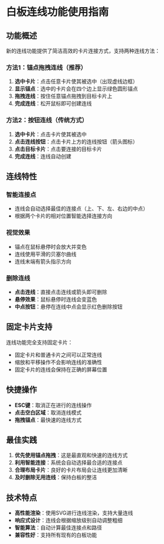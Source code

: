 # 白板连线功能使用指南

## 功能概述

新的连线功能提供了简洁高效的卡片连接方式，支持两种连线方法：

### 方法1：锚点拖拽连线（推荐）

1. **选中卡片**：点击任意卡片使其被选中（出现虚线边框）
2. **显示锚点**：选中的卡片会在四个边上显示绿色圆形锚点
3. **拖拽连线**：按住任意锚点拖拽到目标卡片上
4. **完成连线**：松开鼠标即可创建连线

### 方法2：按钮连线（传统方式）

1. **选中卡片**：点击卡片使其被选中
2. **点击连线按钮**：点击卡片上方的连线按钮（箭头图标）
3. **点击目标卡片**：点击要连接的目标卡片
4. **完成连线**：连线自动创建

## 连线特性

### 智能连接点
- 连线会自动选择最佳的连接点（上、下、左、右边的中点）
- 根据两个卡片的相对位置智能选择连接方向

### 视觉效果
- 锚点在鼠标悬停时会放大并变色
- 连线使用平滑的贝塞尔曲线
- 连线末端有箭头指示方向

### 删除连线
- **点击连线**：直接点击连线或箭头即可删除
- **悬停效果**：鼠标悬停时连线会变蓝色
- **中点按钮**：悬停在连线中点会显示红色删除按钮

## 固定卡片支持

连线功能完全支持固定卡片：
- 固定卡片和普通卡片之间可以正常连线
- 缩放和平移操作不会影响连线的准确性
- 固定卡片的连线会保持在正确的屏幕位置

## 快捷操作

- **ESC键**：取消正在进行的连线操作
- **点击空白区域**：取消连线模式
- **拖拽锚点**：最快速的连线方式

## 最佳实践

1. **优先使用锚点拖拽**：这是最直观和快速的连线方式
2. **利用智能连接**：系统会自动选择最合适的连接点
3. **合理布局卡片**：良好的卡片布局会让连线更加清晰
4. **及时删除无用连线**：保持白板的整洁

## 技术特点

- **高性能渲染**：使用SVG进行连线渲染，支持大量连线
- **响应式设计**：连线会根据缩放级别自动调整粗细
- **智能算法**：自动计算最佳连接点和路径
- **兼容性好**：支持所有现有的白板功能 